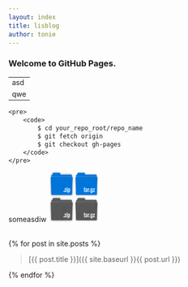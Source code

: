 ```yaml
---
layout: index
title: lisblog
author: tonie
---
```

<h3>Welcome to GitHub Pages.</h3>

<table>
	<tr><td>asd</td></tr>
	<tr><td>qwe</td></tr>
</table>

	<pre>
		<code>
			$ cd your_repo_root/repo_name
			$ git fetch origin
			$ git checkout gh-pages
		</code>
	</pre>

someasdiw
<img src="images/sprite_download.png" style="height:100px;width:100px" />

</div>
<div class="main_content">
<br/>
{% for post in site.posts %}

> [{{ post.title }}]({{ site.baseurl }}{{ post.url }})


{% endfor %}

